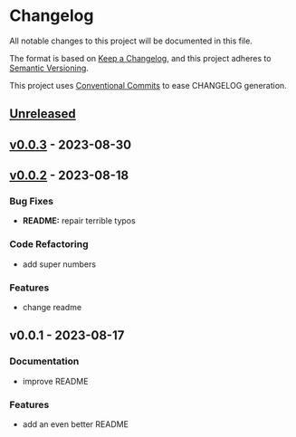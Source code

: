 # Changelog

All notable changes to this project will be documented in this file.

The format is based on [Keep a Changelog](https://keepachangelog.com/en/1.0.0/),
and this project adheres to [Semantic Versioning](https://semver.org/spec/v2.0.0.html).

This project uses [Conventional Commits](https://www.conventionalcommits.org) to ease CHANGELOG generation.


<a name="unreleased"></a>
## [Unreleased]


<a name="v0.0.3"></a>
## [v0.0.3] - 2023-08-30

<a name="v0.0.2"></a>
## [v0.0.2] - 2023-08-18
### Bug Fixes
- **README:** repair terrible typos

### Code Refactoring
- add super numbers

### Features
- change readme


<a name="v0.0.1"></a>
## v0.0.1 - 2023-08-17
### Documentation
- improve README

### Features
- add an even better README


[Unreleased]: https://gitlab-ci-token:64_bsxPRYKpcWmVf24-sody@gitlab.com/hanklank/a-dummy-project/compare/v0.0.3...HEAD
[v0.0.3]: https://gitlab-ci-token:64_bsxPRYKpcWmVf24-sody@gitlab.com/hanklank/a-dummy-project/compare/v0.0.2...v0.0.3
[v0.0.2]: https://gitlab-ci-token:64_bsxPRYKpcWmVf24-sody@gitlab.com/hanklank/a-dummy-project/compare/v0.0.1...v0.0.2
